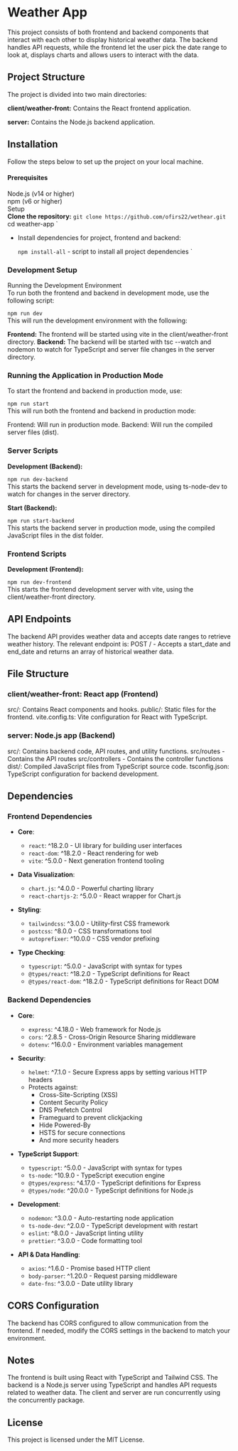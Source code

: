 # Weather App
This project consists of both frontend and backend components that interact with each other to display historical weather data. The backend handles API requests, while the frontend let the user pick the date range to look at, displays charts and allows users to interact with the data.

## Project Structure
The project is divided into two main directories:

**client/weather-front:** Contains the React frontend application.

**server:** Contains the Node.js backend application.

## Installation
Follow the steps below to set up the project on your local machine.

#### Prerequisites
Node.js (v14 or higher)  
npm (v6 or higher)  
Setup  
**Clone the repository:**
  `git clone https://github.com/ofirs22/wethear.git  
  `cd weather-app  `  

- Install dependencies for project, frontend and backend:
 
  `npm install-all` - script to install all project dependencies  `  

### Development Setup  
Running the Development Environment  
To run both the frontend and backend in development mode, use the following script:  

`npm run dev  `  
This will run the development environment with the following:  

**Frontend:** The frontend will be started using vite in the client/weather-front directory.
**Backend:** The backend will be started with tsc --watch and nodemon to watch for TypeScript and server file changes in the server directory.

### Running the Application in Production Mode
To start the frontend and backend in production mode, use:

  `npm run start  `  
  This will run both the frontend and backend in production mode:

Frontend: Will run in production mode.
Backend: Will run the compiled server files (dist).

### **Server Scripts**
**Development (Backend):**

  `npm run dev-backend  `  
  This starts the backend server in development mode, using ts-node-dev to watch for changes in the server directory.

**Start (Backend):**

  `npm run start-backend  `  
  This starts the backend server in production mode, using the compiled JavaScript files in the dist folder.

### **Frontend Scripts**

**Development (Frontend):**
 
  `npm run dev-frontend  `  
    This starts the frontend development server with vite, using the client/weather-front directory.

## API Endpoints
The backend API provides weather data and accepts date ranges to retrieve weather history. The relevant endpoint is:
POST / - Accepts a start_date and end_date and returns an array of historical weather data.

## **File Structure**

### **client/weather-front: React app (Frontend)**
  src/: Contains React components and hooks.
  public/: Static files for the frontend.
  vite.config.ts: Vite configuration for React with TypeScript.

### **server: Node.js app (Backend)**

  src/: Contains backend code, API routes, and utility functions.
  src/routes - Contains the API routes
  src/controllers - Contains the controller functions
  dist/: Compiled JavaScript files from TypeScript source code.
  tsconfig.json: TypeScript configuration for backend development.

## Dependencies

### Frontend Dependencies
- **Core**:
  - `react`: ^18.2.0 - UI library for building user interfaces
  - `react-dom`: ^18.2.0 - React rendering for web
  - `vite`: ^5.0.0 - Next generation frontend tooling

- **Data Visualization**:
  - `chart.js`: ^4.0.0 - Powerful charting library
  - `react-chartjs-2`: ^5.0.0 - React wrapper for Chart.js

- **Styling**:
  - `tailwindcss`: ^3.0.0 - Utility-first CSS framework
  - `postcss`: ^8.0.0 - CSS transformations tool
  - `autoprefixer`: ^10.0.0 - CSS vendor prefixing

- **Type Checking**:
  - `typescript`: ^5.0.0 - JavaScript with syntax for types
  - `@types/react`: ^18.2.0 - TypeScript definitions for React
  - `@types/react-dom`: ^18.2.0 - TypeScript definitions for React DOM

### Backend Dependencies
- **Core**:
  - `express`: ^4.18.0 - Web framework for Node.js
  - `cors`: ^2.8.5 - Cross-Origin Resource Sharing middleware
  - `dotenv`: ^16.0.0 - Environment variables management
 
- **Security**:
  - `helmet`: ^7.1.0 - Secure Express apps by setting various HTTP headers
  - Protects against:
    - Cross-Site-Scripting (XSS)
    - Content Security Policy
    - DNS Prefetch Control
    - Frameguard to prevent clickjacking
    - Hide Powered-By
    - HSTS for secure connections
    - And more security headers


- **TypeScript Support**:
  - `typescript`: ^5.0.0 - JavaScript with syntax for types
  - `ts-node`: ^10.9.0 - TypeScript execution engine
  - `@types/express`: ^4.17.0 - TypeScript definitions for Express
  - `@types/node`: ^20.0.0 - TypeScript definitions for Node.js

- **Development**:
  - `nodemon`: ^3.0.0 - Auto-restarting node application
  - `ts-node-dev`: ^2.0.0 - TypeScript development with restart
  - `eslint`: ^8.0.0 - JavaScript linting utility
  - `prettier`: ^3.0.0 - Code formatting tool

- **API & Data Handling**:
  - `axios`: ^1.6.0 - Promise based HTTP client
  - `body-parser`: ^1.20.0 - Request parsing middleware
  - `date-fns`: ^3.0.0 - Date utility library

## CORS Configuration
The backend has CORS configured to allow communication from the frontend. If needed, modify the CORS settings in the backend to match your environment.

## Notes

The frontend is built using React with TypeScript and Tailwind CSS.
The backend is a Node.js server using TypeScript and handles API requests related to weather data.
The client and server are run concurrently using the concurrently package.

## License

This project is licensed under the MIT License.
